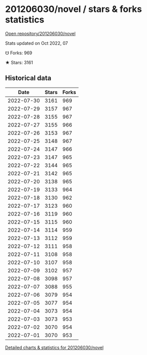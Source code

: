 # 201206030/novel / stars & forks statistics

[Open repository/201206030/novel](https://github.com/201206030/novel)

Stats updated on Oct 2022, 07

☋ Forks: 969

★ Stars: 3161

## Historical data
| Date | Stars | Forks |
|------|-------|-------|
| 2022-07-30 | 3161 | 969 | 
| 2022-07-29 | 3157 | 967 | 
| 2022-07-28 | 3155 | 967 | 
| 2022-07-27 | 3155 | 966 | 
| 2022-07-26 | 3153 | 967 | 
| 2022-07-25 | 3148 | 967 | 
| 2022-07-24 | 3147 | 966 | 
| 2022-07-23 | 3147 | 965 | 
| 2022-07-22 | 3144 | 965 | 
| 2022-07-21 | 3142 | 965 | 
| 2022-07-20 | 3138 | 965 | 
| 2022-07-19 | 3133 | 964 | 
| 2022-07-18 | 3130 | 962 | 
| 2022-07-17 | 3123 | 960 | 
| 2022-07-16 | 3119 | 960 | 
| 2022-07-15 | 3115 | 960 | 
| 2022-07-14 | 3114 | 959 | 
| 2022-07-13 | 3112 | 959 | 
| 2022-07-12 | 3111 | 958 | 
| 2022-07-11 | 3108 | 958 | 
| 2022-07-10 | 3107 | 958 | 
| 2022-07-09 | 3102 | 957 | 
| 2022-07-08 | 3098 | 957 | 
| 2022-07-07 | 3088 | 955 | 
| 2022-07-06 | 3079 | 954 | 
| 2022-07-05 | 3077 | 954 | 
| 2022-07-04 | 3073 | 954 | 
| 2022-07-03 | 3073 | 953 | 
| 2022-07-02 | 3070 | 954 | 
| 2022-07-01 | 3070 | 953 | 


[Detailed charts & statistics for 201206030/novel](https://reviewgithub.com/rep/201206030/novel)
